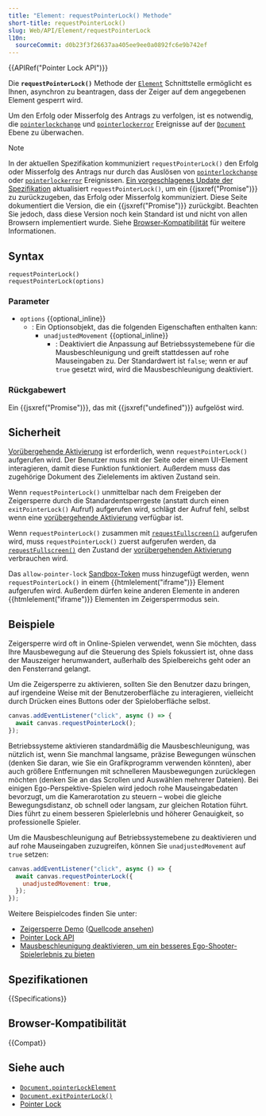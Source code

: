 ```yaml
---
title: "Element: requestPointerLock() Methode"
short-title: requestPointerLock()
slug: Web/API/Element/requestPointerLock
l10n:
  sourceCommit: d0b23f3f26637aa405ee9ee0a0892fc6e9b742ef
---
```


{{APIRef("Pointer Lock API")}}

Die **`requestPointerLock()`** Methode der [`Element`](/de/docs/Web/API/Element) Schnittstelle ermöglicht es Ihnen, asynchron zu beantragen, dass der Zeiger auf dem angegebenen Element gesperrt wird.

Um den Erfolg oder Misserfolg des Antrags zu verfolgen, ist es notwendig, die [`pointerlockchange`](/de/docs/Web/API/Document/pointerlockchange_event) und [`pointerlockerror`](/de/docs/Web/API/Document/pointerlockerror_event) Ereignisse auf der [`Document`](/de/docs/Web/API/Document) Ebene zu überwachen.

> [!NOTE]
> In der aktuellen Spezifikation kommuniziert `requestPointerLock()` den Erfolg oder Misserfolg des Antrags nur durch das Auslösen von [`pointerlockchange`](/de/docs/Web/API/Document/pointerlockchange_event) oder [`pointerlockerror`](/de/docs/Web/API/Document/pointerlockerror_event) Ereignissen. [Ein vorgeschlagenes Update der Spezifikation](https://github.com/w3c/pointerlock/pull/49) aktualisiert `requestPointerLock()`, um ein {{jsxref("Promise")}} zu zurückzugeben, das Erfolg oder Misserfolg kommuniziert. Diese Seite dokumentiert die Version, die ein {{jsxref("Promise")}} zurückgibt. Beachten Sie jedoch, dass diese Version noch kein Standard ist und nicht von allen Browsern implementiert wurde. Siehe [Browser-Kompatibilität](#browser-kompatibilität) für weitere Informationen.

## Syntax

```js-nolint
requestPointerLock()
requestPointerLock(options)
```

### Parameter

- `options` {{optional_inline}}
  - : Ein Optionsobjekt, das die folgenden Eigenschaften enthalten kann:
    - `unadjustedMovement` {{optional_inline}}
      - : Deaktiviert die Anpassung auf Betriebssystemebene für die Mausbeschleunigung und greift stattdessen auf rohe Mauseingaben zu. Der Standardwert ist `false`; wenn er auf `true` gesetzt wird, wird die Mausbeschleunigung deaktiviert.

### Rückgabewert

Ein {{jsxref("Promise")}}, das mit {{jsxref("undefined")}} aufgelöst wird.

## Sicherheit

[Vorübergehende Aktivierung](/de/docs/Glossary/Transient_activation) ist erforderlich, wenn `requestPointerLock()` aufgerufen wird. Der Benutzer muss mit der Seite oder einem UI-Element interagieren, damit diese Funktion funktioniert. Außerdem muss das zugehörige Dokument des Zielelements im aktiven Zustand sein.

Wenn `requestPointerLock()` unmittelbar nach dem Freigeben der Zeigersperre durch die Standardentsperrgeste (anstatt durch einen `exitPointerLock()` Aufruf) aufgerufen wird, schlägt der Aufruf fehl, selbst wenn eine [vorübergehende Aktivierung](/de/docs/Glossary/transient_activation) verfügbar ist.

Wenn `requestPointerLock()` zusammen mit [`requestFullscreen()`](/de/docs/Web/API/Element/requestFullscreen) aufgerufen wird, muss `requestPointerLock()` zuerst aufgerufen werden, da [`requestFullscreen()`](/de/docs/Web/API/Element/requestFullscreen) den Zustand der [vorübergehenden Aktivierung](/de/docs/Glossary/Transient_activation) verbrauchen wird.

Das `allow-pointer-lock` [Sandbox-Token](/de/docs/Web/HTML/Element/iframe#sandbox) muss hinzugefügt werden, wenn `requestPointerLock()` in einem {{htmlelement("iframe")}} Element aufgerufen wird. Außerdem dürfen keine anderen Elemente in anderen {{htmlelement("iframe")}} Elementen im Zeigersperrmodus sein.

## Beispiele

Zeigersperre wird oft in Online-Spielen verwendet, wenn Sie möchten, dass Ihre Mausbewegung auf die Steuerung des Spiels fokussiert ist, ohne dass der Mauszeiger herumwandert, außerhalb des Spielbereichs geht oder an den Fensterrand gelangt.

Um die Zeigersperre zu aktivieren, sollten Sie den Benutzer dazu bringen, auf irgendeine Weise mit der Benutzeroberfläche zu interagieren, vielleicht durch Drücken eines Buttons oder der Spieloberfläche selbst.

```js
canvas.addEventListener("click", async () => {
  await canvas.requestPointerLock();
});
```

Betriebssysteme aktivieren standardmäßig die Mausbeschleunigung, was nützlich ist, wenn Sie manchmal langsame, präzise Bewegungen wünschen (denken Sie daran, wie Sie ein Grafikprogramm verwenden könnten), aber auch größere Entfernungen mit schnelleren Mausbewegungen zurücklegen möchten (denken Sie an das Scrollen und Auswählen mehrerer Dateien). Bei einigen Ego-Perspektive-Spielen wird jedoch rohe Mauseingabedaten bevorzugt, um die Kamerarotation zu steuern – wobei die gleiche Bewegungsdistanz, ob schnell oder langsam, zur gleichen Rotation führt. Dies führt zu einem besseren Spielerlebnis und höherer Genauigkeit, so professionelle Spieler.

Um die Mausbeschleunigung auf Betriebssystemebene zu deaktivieren und auf rohe Mauseingaben zuzugreifen, können Sie `unadjustedMovement` auf `true` setzen:

```js
canvas.addEventListener("click", async () => {
  await canvas.requestPointerLock({
    unadjustedMovement: true,
  });
});
```

Weitere Beispielcodes finden Sie unter:

- [Zeigersperre Demo](https://mdn.github.io/dom-examples/pointer-lock/) ([Quellcode ansehen](https://github.com/mdn/dom-examples/tree/main/pointer-lock))
- [Pointer Lock API](/de/docs/Web/API/Pointer_Lock_API)
- [Mausbeschleunigung deaktivieren, um ein besseres Ego-Shooter-Spielerlebnis zu bieten](https://web.dev/articles/disable-mouse-acceleration)

## Spezifikationen

{{Specifications}}

## Browser-Kompatibilität

{{Compat}}

## Siehe auch

- [`Document.pointerLockElement`](/de/docs/Web/API/Document/pointerLockElement)
- [`Document.exitPointerLock()`](/de/docs/Web/API/Document/exitPointerLock)
- [Pointer Lock](/de/docs/Web/API/Pointer_Lock_API)
